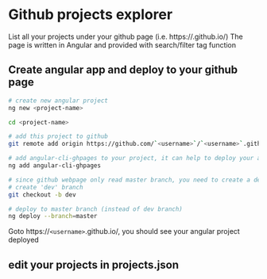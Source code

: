 # Github projects explorer
List all your projects under your github page (i.e. https://<username>.github.io/) 
The page is written in Angular and provided with search/filter tag function 

## Create angular app and deploy to your github page
```bash
# create new angular project
ng new <project-name> 

cd <project-name>

# add this project to github 
git remote add origin https://github.com/`<username>`/`<username>`.github.io.git 

# add angular-cli-ghpages to your project, it can help to deploy your app to github host
ng add angular-cli-ghpages  

# since github webpage only read master branch, you need to create a dev branch for development and master branch for your deployment
# create 'dev' branch
git checkout -b dev 

# deploy to master branch (instead of dev branch)
ng deploy --branch=master 
```

Goto https://`<username>`.github.io/, you should see your angular project deployed

## edit your projects in projects.json
